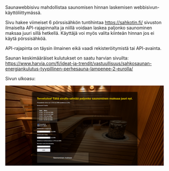 Saunawebbisivu mahdollistaa saunomisen hinnan laskemisen webbisivun-käyttöliittymässä. 

Sivu hakee viimeiset 6 pörssisähkön tuntihintaa https://sahkotin.fi/ sivuston ilmaiselta API-rajapinnalta ja niillä voidaan laskea paljonko saunominen maksaa juuri sillä hetkellä. Käyttäjä voi myös valita kiinteän hinnan jos ei käytä pörssisähköä. 

API-rajapinta on täysin ilmainen eikä vaadi rekisteröitymistä tai API-avainta.

Saunan keskimääräiset kulutukset on saatu harvian sivuilta: https://www.harvia.com/fi/ideat-ja-trendit/vastuullisuus/sahkosaunan-energiankulutus-tyypillinen-perhesauna-lampenee-2-eurolla/

Sivun ulkoasu:

![Käyttöliittymän kuva](./images/saunaohjelmankuva.png)
